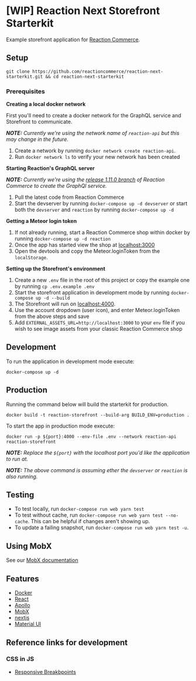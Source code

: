 # [WIP] Reaction Next Storefront Starterkit

Example storefront application for [Reaction Commerce](https://reactioncommerce.com/).

## Setup

`git clone https://github.com/reactioncommerce/reaction-next-starterkit.git && cd reaction-next-starterkit`

### Prerequisites

**Creating a local docker network**

First you'll need to create a docker network for the GraphQL service and Storefront to communicate.

_**NOTE:** Currently we're using the network name of `reaction-api` but this may change in the future._

 1. Create a network by running `docker network create reaction-api`.
 2. Run `docker network ls` to verify your new network has been created

**Starting Reaction's GraphQL server**

_**NOTE:** Currently we're using the [release 1.11.0 branch](https://github.com/reactioncommerce/reaction/pull/4151) of Reaction Commerce to create the GraphQl service._

 1. Pull the latest code from Reaction Commerce
 2. Start the devserver by running `docker-compose up -d devserver` or start both the `devserver` and `reaction` by running `docker-compose up -d`

**Getting a Meteor login token**
 1. If not already running, start a Reaction Commerce shop within docker by running `docker-compose up -d reaction`
 2. Once the app has started view the shop at [localhost:3000](http://localhost:3000)
 3. Open the devtools and copy the Meteor.loginToken from the `localStorage`.

**Setting up the Storefront's environment**
 1. Create a new `.env` file in the root of this project or copy the example one by running `cp .env.example .env`
 2. Start the storefront application in development mode by running `docker-compose up -d --build`
 3. The Storefront will run on [localhost:4000](http://localhost:4000).
 4. Use the account dropdown (user icon), and enter Meteor.loginToken from the above steps and save
 5. Add `EXTERNAL_ASSETS_URL=http://localhost:3000` to your `env` file if you wish to see image assets from your classic Reaction Commerce shop

## Development
To run the application in development mode execute:

`docker-compose up -d`

## Production
Running the command below will build the starterkit for production.

`docker build -t reaction-storefront --build-arg BUILD_ENV=production .`

To start the app in production mode execute:

`docker run -p ${port}:4000 --env-file .env --network reaction-api reaction-storefront`

_**NOTE:** Replace the `${port}` with the localhost port you'd like the application to run at._

_**NOTE:** The above command is assuming ether the `devserver` or `reaction` is also running._

## Testing
- To test locally, run `docker-compose run web yarn test`
- To test without cache, run `docker-compose run web yarn test --no-cache`. This can be helpful if changes aren't showing up.
- To update a failing snapshot, run `docker-compose run web yarn test -u`.

## Using MobX
See our [MobX documentation](docs/MOBX.md)

## Features
 - [Docker](https://docs.docker.com)
 - [React](https://reactjs.org/)
 - [Apollo](https://www.apollographql.com/docs/react/)
 - [MobX](https://mobx.js.org/getting-started.html)
 - [nextjs](https://github.com/zeit/next.js/)
 - [Material UI](https://material-ui-next.com/)

 ## Reference links for development
 ### CSS in JS
 - [Responsive Breakbpoints](https://material-ui-next.com/layout/css-in-js/#responsive-breakpoints)
